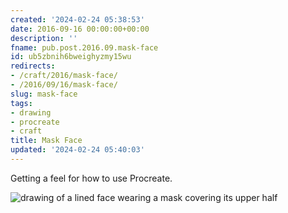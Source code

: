 ```yaml
---
created: '2024-02-24 05:38:53'
date: 2016-09-16 00:00:00+00:00
description: ''
fname: pub.post.2016.09.mask-face
id: ub5zbnih6bweighyzmy15wu
redirects:
- /craft/2016/mask-face/
- /2016/09/16/mask-face/
slug: mask-face
tags:
- drawing
- procreate
- craft
title: Mask Face
updated: '2024-02-24 05:40:03'
---
```


Getting a feel for how to use Procreate.

![drawing of a lined face wearing a mask covering its upper half](assets/img/2016/cover-2016-09-16.jpg)